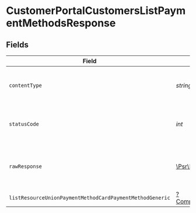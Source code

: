# CustomerPortalCustomersListPaymentMethodsResponse


## Fields

| Field                                                                                                                                                   | Type                                                                                                                                                    | Required                                                                                                                                                | Description                                                                                                                                             |
| ------------------------------------------------------------------------------------------------------------------------------------------------------- | ------------------------------------------------------------------------------------------------------------------------------------------------------- | ------------------------------------------------------------------------------------------------------------------------------------------------------- | ------------------------------------------------------------------------------------------------------------------------------------------------------- |
| `contentType`                                                                                                                                           | *string*                                                                                                                                                | :heavy_check_mark:                                                                                                                                      | HTTP response content type for this operation                                                                                                           |
| `statusCode`                                                                                                                                            | *int*                                                                                                                                                   | :heavy_check_mark:                                                                                                                                      | HTTP response status code for this operation                                                                                                            |
| `rawResponse`                                                                                                                                           | [\Psr\Http\Message\ResponseInterface](https://www.php-fig.org/psr/psr-7/#33-psrhttpmessageresponseinterface)                                            | :heavy_check_mark:                                                                                                                                      | Raw HTTP response; suitable for custom response parsing                                                                                                 |
| `listResourceUnionPaymentMethodCardPaymentMethodGeneric`                                                                                                | [?Components\ListResourceUnionPaymentMethodCardPaymentMethodGeneric](../../Models/Components/ListResourceUnionPaymentMethodCardPaymentMethodGeneric.md) | :heavy_minus_sign:                                                                                                                                      | Successful Response                                                                                                                                     |